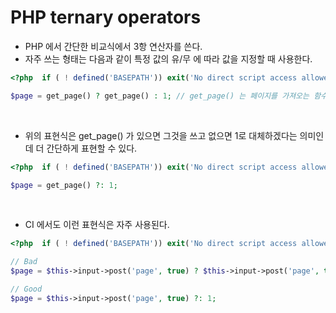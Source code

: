# PHP ternary operators

- PHP 에서 간단한 비교식에서 3항 연산자를 쓴다.
- 자주 쓰는 형태는 다음과 같이 특정 값의 유/무 에 따라 값을 지정할 때 사용한다.

```php
<?php  if ( ! defined('BASEPATH')) exit('No direct script access allowed');

$page = get_page() ? get_page() : 1; // get_page() 는 페이지를 가져오는 함수

```

<br>

- 위의 표현식은 get_page() 가 있으면 그것을 쓰고 없으면 1로 대체하겠다는 의미인데
더 간단하게 표현할 수 있다.

```php
<?php  if ( ! defined('BASEPATH')) exit('No direct script access allowed');

$page = get_page() ?: 1;

```

<br>

- CI 에서도 이런 표현식은 자주 사용된다.

```php
<?php  if ( ! defined('BASEPATH')) exit('No direct script access allowed');

// Bad
$page = $this->input->post('page', true) ? $this->input->post('page', true) : 1;

// Good
$page = $this->input->post('page', true) ?: 1;


```
